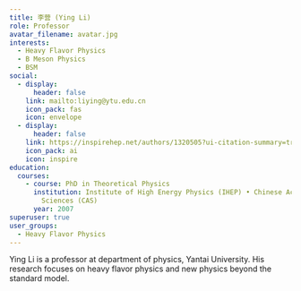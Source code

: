```yaml
---
title: 李营 (Ying Li)
role: Professor
avatar_filename: avatar.jpg
interests:
  - Heavy Flavor Physics
  - B Meson Physics
  - BSM
social:
  - display:
      header: false
    link: mailto:liying@ytu.edu.cn
    icon_pack: fas
    icon: envelope
  - display:
      header: false
    link: https://inspirehep.net/authors/1320505?ui-citation-summary=true
    icon_pack: ai
    icon: inspire
education:
  courses:
    - course: PhD in Theoretical Physics
      institution: Institute of High Energy Physics (IHEP) • Chinese Academy of
        Sciences (CAS)
      year: 2007
superuser: true
user_groups:
  - Heavy Flavor Physics
---
```

Ying Li is a professor at department of physics, Yantai University. His research focuses on heavy flavor physics and new physics beyond the standard model.